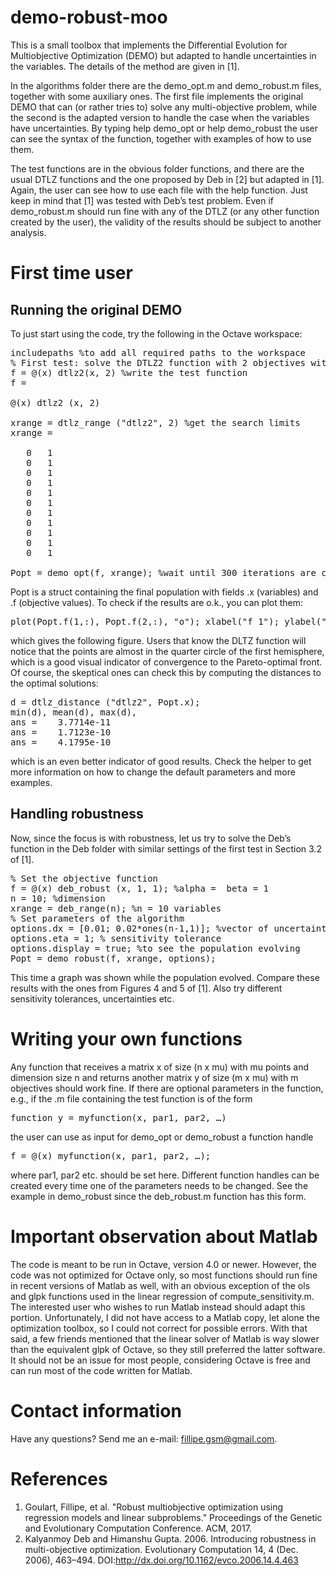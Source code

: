 # demo-robust-moo

This is a small toolbox that implements the Differential Evolution for Multiobjective Optimization (DEMO) but adapted to handle uncertainties in the variables. The details of the method are given in [1].

In the algorithms folder there are the demo_opt.m and demo_robust.m files, together with some auxiliary ones. The first file implements the original DEMO that can (or rather tries to) solve any multi-objective problem, while the second is the adapted version to handle the case when the variables have uncertainties. By typing help demo_opt or help demo_robust the user can see the syntax of the function, together with examples of how to use them.

The test functions are in the obvious folder functions, and there are the usual DTLZ functions and the one proposed by Deb in [2] but adapted in [1]. Again, the user can see how to use each file with the help function. Just keep in mind that [1] was tested with Deb’s test problem. Even if demo_robust.m should run fine with any of the DTLZ (or any other function created by the user), the validity of the results should be subject to another analysis.

# First time user
## Running the original DEMO
To just start using the code, try the following in the Octave workspace:

<pre>
includepaths %to add all required paths to the workspace
% First test: solve the DTLZ2 function with 2 objectives with the regular DEMO
f = @(x) dtlz2(x, 2) %write the test function
f =

@(x) dtlz2 (x, 2)

xrange = dtlz_range ("dtlz2", 2) %get the search limits
xrange =

   0   1
   0   1
   0   1
   0   1
   0   1
   0   1
   0   1
   0   1
   0   1
   0   1
   0   1

Popt = demo_opt(f, xrange); %wait until 300 iterations are complete
</pre>

Popt is a struct containing the final population with fields .x (variables) and .f (objective values).  To check if the results are o.k., you can plot them:

<pre>
plot(Popt.f(1,:), Popt.f(2,:), "o"); xlabel("f_1"); ylabel("f_2");
</pre>

which gives the following figure. Users that know the DLTZ function will notice that the points are almost in the quarter circle of the first hemisphere, which is a good visual indicator of convergence to the Pareto-optimal front. Of course, the skeptical ones can check this by computing the distances to the optimal solutions:

<pre>
d = dtlz_distance ("dtlz2", Popt.x);
min(d), mean(d), max(d),
ans =    3.7714e-11
ans =    1.7123e-10
ans =    4.1795e-10
</pre>

which is an even better indicator of good results. Check the helper to get more information on how to change the default parameters and more examples.

## Handling robustness
Now, since the focus is with robustness, let us try to solve the Deb’s function in the Deb folder with similar settings of the first test in Section 3.2 of [1].

<pre>
% Set the objective function
f = @(x) deb_robust (x, 1, 1); %alpha =  beta = 1
n = 10; %dimension
xrange = deb_range(n); %n = 10 variables
% Set parameters of the algorithm
options.dx = [0.01; 0.02*ones(n-1,1)]; %vector of uncertainties
options.eta = 1; % sensitivity tolerance
options.display = true; %to see the population evolving
Popt = demo_robust(f, xrange, options);
</pre>

This time a graph was shown while the population evolved. Compare these results with the ones from Figures 4 and 5 of [1]. Also try different sensitivity tolerances, uncertainties etc.

# Writing your own functions
Any function that receives a matrix x of size (n x mu) with mu points and dimension size n and returns another matrix y of size (m x mu) with m objectives should work fine. If there are optional parameters in the function, e.g., if the .m file containing the test function is of the form
<pre>
function y = myfunction(x, par1, par2, …)
</pre>

the user can use as input for demo_opt or demo_robust a function handle

<pre>
f = @(x) myfunction(x, par1, par2, …);
</pre>

where par1, par2 etc. should be set here. Different function handles can be created every time one of the parameters needs to be changed. See the example in demo_robust since the deb_robust.m function has this form.

# Important observation about Matlab
The code is meant to be run in Octave, version 4.0 or newer. However, the code was not optimized for Octave only, so most functions should run fine in recent versions of Matlab as well, with an obvious exception of the ols and glpk functions used in the linear regression of compute_sensitivity.m. The interested user who wishes to run Matlab instead should adapt this portion. Unfortunately, I did not have access to a Matlab copy, let alone the optimization toolbox, so I could not correct for possible errors. With that said, a few friends mentioned that the linear solver of Matlab is way slower than the equivalent glpk of Octave, so they still preferred the latter software. It should not be an issue for most people, considering Octave is free and can run most of the code written for Matlab.

# Contact information
Have any questions? Send me an e-mail: fillipe.gsm@gmail.com.


# References
1. Goulart, Fillipe, et al. "Robust multiobjective optimization using regression models and linear subproblems." Proceedings of the Genetic and Evolutionary Computation Conference. ACM, 2017.
2. Kalyanmoy Deb and Himanshu Gupta. 2006. Introducing robustness in multi-objective optimization. Evolutionary Computation 14, 4 (Dec. 2006), 463–494. DOI:http://dx.doi.org/10.1162/evco.2006.14.4.463
